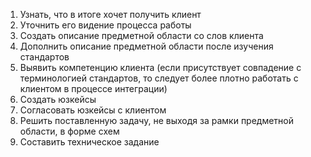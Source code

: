 1. Узнать, что в итоге хочет получить клиент
2. Уточнить его видение процесса работы
3. Создать описание предметной области со слов клиента
4. Дополнить описание предметной области после изучения стандартов
5. Выявить компетенцию клиента (если присутствует совпадение с терминологией стандартов, то следует более плотно работать с клиентом в процессе интеграции)
6. Создать юзкейсы
7. Согласовать юзкейсы с клиентом
8. Решить поставленную задачу, не выходя за рамки предметной области, в форме схем
9. Составить техническое задание
